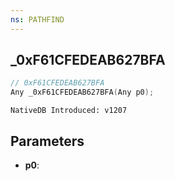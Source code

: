 ```yaml
---
ns: PATHFIND
---
```

## _0xF61CFEDEAB627BFA

```c
// 0xF61CFEDEAB627BFA
Any _0xF61CFEDEAB627BFA(Any p0);
```

```
NativeDB Introduced: v1207
```

## Parameters
* **p0**:
